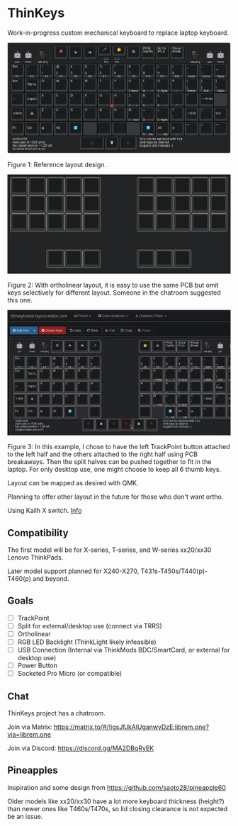 ThinKeys
========
Work-in-progress custom mechanical keyboard to replace laptop keyboard.

![Reference layout](23.png)

Figure 1: Reference layout design.

![Corne style layout](23-corne.png)

Figure 2: With ortholinear layout, it is easy to use the same PCB but omit keys
selectively for different layout. Someone in the chatroom suggested this one.

![TrackPoint breakaway](23.gif)

Figure 3: In this example, I chose to have the left TrackPoint button attached
to the left half and the others attached to the right half using PCB
breakaways. Then the split halves can be pushed together to fit in the laptop.
For only desktop use, one might choose to keep all 6 thumb keys.

Layout can be mapped as desired with QMK.

Planning to offer other layout in the future for those who don't want ortho.

Using Kailh X switch. [Info](https://www.youtube.com/watch?v=VLaw7yDKOLo)

Compatibility
-------------
The first model will be for X-series, T-series, and W-series xx20/xx30 Lenovo
ThinkPads.

Later model support planned for X240-X270, T431s-T450s/T440(p)-T460(p) and
beyond.

Goals
-----
- [ ] TrackPoint
- [ ] Split for external/desktop use (connect via TRRS)
- [ ] Ortholinear
- [ ] RGB LED Backlight (ThinkLight likely infeasible)
- [ ] USB Connection (Internal via ThinkMods BDC/SmartCard, or external for
      desktop use)
- [ ] Power Button
- [ ] Socketed Pro Micro (or compatible)

Chat
----
ThinKeys project has a chatroom.

Join via Matrix: https://matrix.to/#/!igsJfJkAlUganwyDzE:librem.one?via=librem.one

Join via Discord: https://discord.gg/MA2DBqRyEK

Pineapples
----------
Inspiration and some design from https://github.com/saoto28/pineapple60

Older models like xx20/xx30 have a lot more keyboard thickness (height?) than
newer ones like T460s/T470s, so lid closing clearance is not expected be an
issue.
